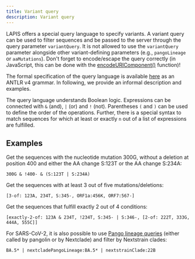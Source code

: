 ```yaml
---
title: Variant query
description: Variant query
---
```


LAPIS offers a special query language to specify variants. A variant query can be used to filter sequences and be passed to the server through the query parameter `variantQuery`. It is not allowed to use the `variantQuery` parameter alongside other variant-defining parameters (e.g., `pangoLineage` or `aaMutations`). Don't forget to encode/escape the query correctly (in JavaScript, this can be done with the [encodeURIComponent()](https://developer.mozilla.org/en-US/docs/Web/JavaScript/Reference/Global_Objects/encodeURIComponent>) function)!

The formal specification of the query language is available [here](https://github.com/cevo-public/LAPIS/blob/main/server/src/main/antlr/ch/ethz/lapis/api/parser/VariantQuery.g4) as an ANTLR v4 grammar. In following, we provide an informal description and examples.

The query language understands Boolean logic. Expressions can be connected with `&` (and), `|` (or) and `!` (not). Parentheses `(` and `)` can be used to define the order of the operations. Further, there is a special syntax to match sequences for which at least or exactly `n` out of a list of expressions are fulfilled.

## Examples

Get the sequences with the nucleotide mutation 300G, without a deletion at position 400 and either the AA change S:123T or the AA change S:234A:

```
300G & !400- & (S:123T | S:234A)
```

Get the sequences with at least 3 out of five mutations/deletions:

```
[3-of: 123A, 234T, S:345-, ORF1a:456K, ORF7:567-]
```

Get the sequences that fulfill exactly 2 out of 4 conditions:

```
[exactly-2-of: 123A & 234T, !234T, S:345- | S:346-, [2-of: 222T, 333G, 444A, 555C]]
```

For SARS-CoV-2, it is also possible to use [Pango lineage queries](../pango-lineage-query/) (either called by pangolin or by Nextclade) and filter by Nextstrain clades:

```
BA.5* | nextcladePangoLineage:BA.5* | nextstrainClade:22B
```
